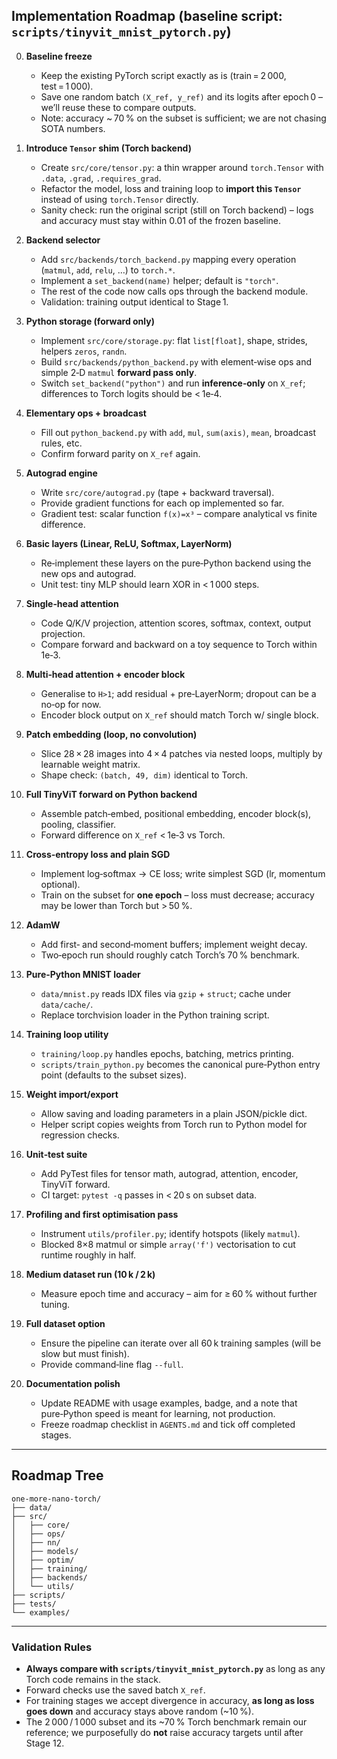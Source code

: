 ## Implementation Roadmap (baseline script: `scripts/tinyvit_mnist_pytorch.py`)

0. **Baseline freeze**

   * Keep the existing PyTorch script exactly as is (train = 2 000, test = 1 000).
   * Save one random batch `(X_ref, y_ref)` and its logits after epoch 0 – we’ll reuse these to compare outputs.
   * Note: accuracy \~ 70 % on the subset is sufficient; we are not chasing SOTA numbers.

1. **Introduce `Tensor` shim (Torch backend)**

   * Create `src/core/tensor.py`: a thin wrapper around `torch.Tensor` with `.data`, `.grad`, `.requires_grad`.
   * Refactor the model, loss and training loop to **import this `Tensor`** instead of using `torch.Tensor` directly.
   * Sanity check: run the original script (still on Torch backend) – logs and accuracy must stay within 0.01 of the frozen baseline.

2. **Backend selector**

   * Add `src/backends/torch_backend.py` mapping every operation (`matmul`, `add`, `relu`, …) to `torch.*`.
   * Implement a `set_backend(name)` helper; default is `"torch"`.
   * The rest of the code now calls ops through the backend module.
   * Validation: training output identical to Stage 1.

3. **Python storage (forward only)**

   * Implement `src/core/storage.py`: flat `list[float]`, shape, strides, helpers `zeros`, `randn`.
   * Build `src/backends/python_backend.py` with element‑wise ops and simple 2‑D `matmul` **forward pass only**.
   * Switch `set_backend("python")` and run **inference‑only** on `X_ref`; differences to Torch logits should be < 1e‑4.

4. **Elementary ops + broadcast**

   * Fill out `python_backend.py` with `add`, `mul`, `sum(axis)`, `mean`, broadcast rules, etc.
   * Confirm forward parity on `X_ref` again.

5. **Autograd engine**

   * Write `src/core/autograd.py` (tape + backward traversal).
   * Provide gradient functions for each op implemented so far.
   * Gradient test: scalar function `f(x)=x³` – compare analytical vs finite difference.

6. **Basic layers (Linear, ReLU, Softmax, LayerNorm)**

   * Re‑implement these layers on the pure‑Python backend using the new ops and autograd.
   * Unit test: tiny MLP should learn XOR in < 1 000 steps.

7. **Single‑head attention**

   * Code Q/K/V projection, attention scores, softmax, context, output projection.
   * Compare forward and backward on a toy sequence to Torch within 1e‑3.

8. **Multi‑head attention + encoder block**

   * Generalise to `H>1`; add residual + pre‑LayerNorm; dropout can be a no‑op for now.
   * Encoder block output on `X_ref` should match Torch w/ single block.

9. **Patch embedding (loop, no convolution)**

   * Slice 28 × 28 images into 4 × 4 patches via nested loops, multiply by learnable weight matrix.
   * Shape check: `(batch, 49, dim)` identical to Torch.

10. **Full TinyViT forward on Python backend**

    * Assemble patch‑embed, positional embedding, encoder block(s), pooling, classifier.
    * Forward difference on `X_ref` < 1e‑3 vs Torch.

11. **Cross‑entropy loss and plain SGD**

    * Implement log‑softmax → CE loss; write simplest SGD (lr, momentum optional).
    * Train on the subset for **one epoch** – loss must decrease; accuracy may be lower than Torch but > 50 %.

12. **AdamW**

    * Add first‑ and second‑moment buffers; implement weight decay.
    * Two‑epoch run should roughly catch Torch’s 70 % benchmark.

13. **Pure‑Python MNIST loader**

    * `data/mnist.py` reads IDX files via `gzip` + `struct`; cache under `data/cache/`.
    * Replace torchvision loader in the Python training script.

14. **Training loop utility**

    * `training/loop.py` handles epochs, batching, metrics printing.
    * `scripts/train_python.py` becomes the canonical pure‑Python entry point (defaults to the subset sizes).

15. **Weight import/export**

    * Allow saving and loading parameters in a plain JSON/pickle dict.
    * Helper script copies weights from Torch run to Python model for regression checks.

16. **Unit‑test suite**

    * Add PyTest files for tensor math, autograd, attention, encoder, TinyViT forward.
    * CI target: `pytest -q` passes in < 20 s on subset data.

17. **Profiling and first optimisation pass**

    * Instrument `utils/profiler.py`; identify hotspots (likely `matmul`).
    * Blocked 8×8 matmul or simple `array('f')` vectorisation to cut runtime roughly in half.

18. **Medium dataset run (10 k / 2 k)**

    * Measure epoch time and accuracy – aim for ≥ 60 % without further tuning.

19. **Full dataset option**

    * Ensure the pipeline can iterate over all 60 k training samples (will be slow but must finish).
    * Provide command‑line flag `--full`.

20. **Documentation polish**

    * Update README with usage examples, badge, and a note that pure‑Python speed is meant for learning, not production.
    * Freeze roadmap checklist in `AGENTS.md` and tick off completed stages.

---

## Roadmap Tree

```
one-more-nano-torch/
├── data/
├── src/
│   ├── core/
│   ├── ops/
│   ├── nn/
│   ├── models/
│   ├── optim/
│   ├── training/
│   ├── backends/
│   └── utils/
├── scripts/
├── tests/
└── examples/
```

---

### Validation Rules

* **Always compare with `scripts/tinyvit_mnist_pytorch.py`** as long as any Torch code remains in the stack.
* Forward checks use the saved batch `X_ref`.
* For training stages we accept divergence in accuracy, **as long as loss goes down** and accuracy stays above random (\~10 %).
* The 2 000 / 1 000 subset and its \~70 % Torch benchmark remain our reference; we purposefully do **not** raise accuracy targets until after Stage 12.
